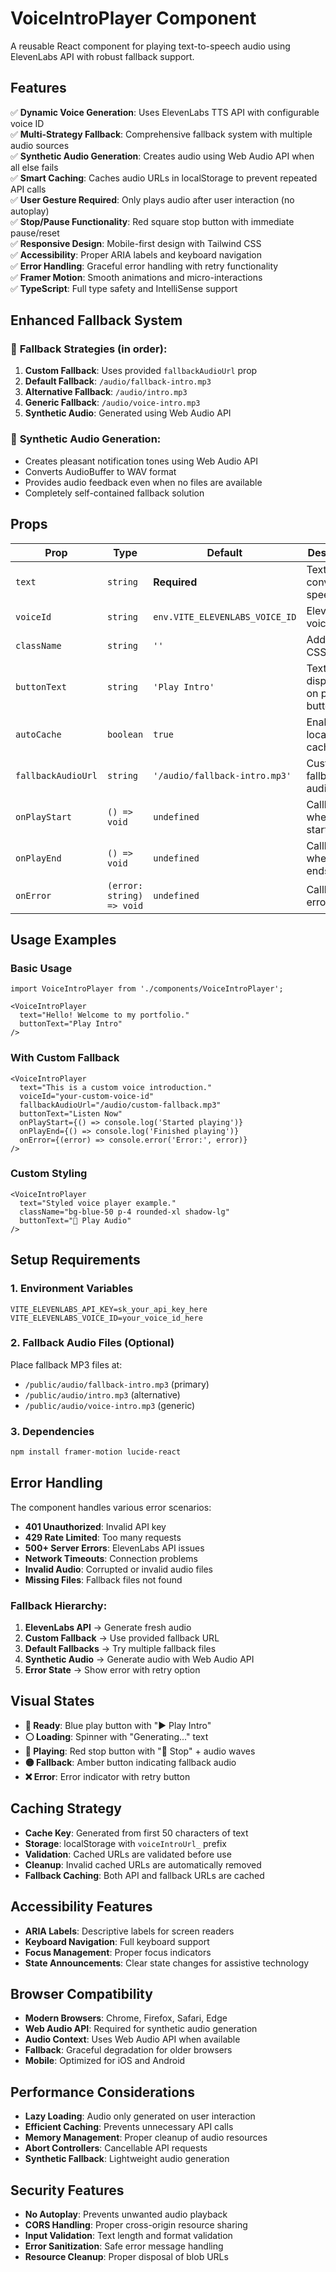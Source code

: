 # VoiceIntroPlayer Component

A reusable React component for playing text-to-speech audio using ElevenLabs API with robust fallback support.

## Features

✅ **Dynamic Voice Generation**: Uses ElevenLabs TTS API with configurable voice ID  
✅ **Multi-Strategy Fallback**: Comprehensive fallback system with multiple audio sources  
✅ **Synthetic Audio Generation**: Creates audio using Web Audio API when all else fails  
✅ **Smart Caching**: Caches audio URLs in localStorage to prevent repeated API calls  
✅ **User Gesture Required**: Only plays audio after user interaction (no autoplay)  
✅ **Stop/Pause Functionality**: Red square stop button with immediate pause/reset  
✅ **Responsive Design**: Mobile-first design with Tailwind CSS  
✅ **Accessibility**: Proper ARIA labels and keyboard navigation  
✅ **Error Handling**: Graceful error handling with retry functionality  
✅ **Framer Motion**: Smooth animations and micro-interactions  
✅ **TypeScript**: Full type safety and IntelliSense support  

## Enhanced Fallback System

### 🎯 **Fallback Strategies (in order):**

1. **Custom Fallback**: Uses provided `fallbackAudioUrl` prop
2. **Default Fallback**: `/audio/fallback-intro.mp3`
3. **Alternative Fallback**: `/audio/intro.mp3`
4. **Generic Fallback**: `/audio/voice-intro.mp3`
5. **Synthetic Audio**: Generated using Web Audio API

### 🎵 **Synthetic Audio Generation:**
- Creates pleasant notification tones using Web Audio API
- Converts AudioBuffer to WAV format
- Provides audio feedback even when no files are available
- Completely self-contained fallback solution

## Props

| Prop | Type | Default | Description |
|------|------|---------|-------------|
| `text` | `string` | **Required** | Text to convert to speech |
| `voiceId` | `string` | `env.VITE_ELEVENLABS_VOICE_ID` | ElevenLabs voice ID |
| `className` | `string` | `''` | Additional CSS classes |
| `buttonText` | `string` | `'Play Intro'` | Text displayed on play button |
| `autoCache` | `boolean` | `true` | Enable localStorage caching |
| `fallbackAudioUrl` | `string` | `'/audio/fallback-intro.mp3'` | Custom fallback audio URL |
| `onPlayStart` | `() => void` | `undefined` | Callback when audio starts |
| `onPlayEnd` | `() => void` | `undefined` | Callback when audio ends |
| `onError` | `(error: string) => void` | `undefined` | Callback for errors |

## Usage Examples

### Basic Usage
```tsx
import VoiceIntroPlayer from './components/VoiceIntroPlayer';

<VoiceIntroPlayer
  text="Hello! Welcome to my portfolio."
  buttonText="Play Intro"
/>
```

### With Custom Fallback
```tsx
<VoiceIntroPlayer
  text="This is a custom voice introduction."
  voiceId="your-custom-voice-id"
  fallbackAudioUrl="/audio/custom-fallback.mp3"
  buttonText="Listen Now"
  onPlayStart={() => console.log('Started playing')}
  onPlayEnd={() => console.log('Finished playing')}
  onError={(error) => console.error('Error:', error)}
/>
```

### Custom Styling
```tsx
<VoiceIntroPlayer
  text="Styled voice player example."
  className="bg-blue-50 p-4 rounded-xl shadow-lg"
  buttonText="🎵 Play Audio"
/>
```

## Setup Requirements

### 1. Environment Variables
```env
VITE_ELEVENLABS_API_KEY=sk_your_api_key_here
VITE_ELEVENLABS_VOICE_ID=your_voice_id_here
```

### 2. Fallback Audio Files (Optional)
Place fallback MP3 files at:
- `/public/audio/fallback-intro.mp3` (primary)
- `/public/audio/intro.mp3` (alternative)
- `/public/audio/voice-intro.mp3` (generic)

### 3. Dependencies
```bash
npm install framer-motion lucide-react
```

## Error Handling

The component handles various error scenarios:

- **401 Unauthorized**: Invalid API key
- **429 Rate Limited**: Too many requests
- **500+ Server Errors**: ElevenLabs API issues
- **Network Timeouts**: Connection problems
- **Invalid Audio**: Corrupted or invalid audio files
- **Missing Files**: Fallback files not found

### Fallback Hierarchy:
1. **ElevenLabs API** → Generate fresh audio
2. **Custom Fallback** → Use provided fallback URL
3. **Default Fallbacks** → Try multiple fallback files
4. **Synthetic Audio** → Generate audio with Web Audio API
5. **Error State** → Show error with retry option

## Visual States

- **🔵 Ready**: Blue play button with "▶️ Play Intro"
- **⚪ Loading**: Spinner with "Generating..." text
- **🔴 Playing**: Red stop button with "🛑 Stop" + audio waves
- **🟡 Fallback**: Amber button indicating fallback audio
- **❌ Error**: Error indicator with retry button

## Caching Strategy

- **Cache Key**: Generated from first 50 characters of text
- **Storage**: localStorage with `voiceIntroUrl_` prefix
- **Validation**: Cached URLs are validated before use
- **Cleanup**: Invalid cached URLs are automatically removed
- **Fallback Caching**: Both API and fallback URLs are cached

## Accessibility Features

- **ARIA Labels**: Descriptive labels for screen readers
- **Keyboard Navigation**: Full keyboard support
- **Focus Management**: Proper focus indicators
- **State Announcements**: Clear state changes for assistive technology

## Browser Compatibility

- **Modern Browsers**: Chrome, Firefox, Safari, Edge
- **Web Audio API**: Required for synthetic audio generation
- **Audio Context**: Uses Web Audio API when available
- **Fallback**: Graceful degradation for older browsers
- **Mobile**: Optimized for iOS and Android

## Performance Considerations

- **Lazy Loading**: Audio only generated on user interaction
- **Efficient Caching**: Prevents unnecessary API calls
- **Memory Management**: Proper cleanup of audio resources
- **Abort Controllers**: Cancellable API requests
- **Synthetic Fallback**: Lightweight audio generation

## Security Features

- **No Autoplay**: Prevents unwanted audio playback
- **CORS Handling**: Proper cross-origin resource sharing
- **Input Validation**: Text length and format validation
- **Error Sanitization**: Safe error message handling
- **Resource Cleanup**: Proper disposal of blob URLs